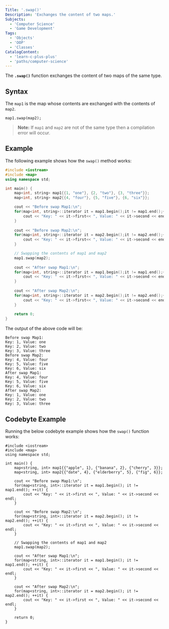 ```yaml
---
Title: '.swap()'
Description: 'Exchanges the content of two maps.'
Subjects:
  - 'Computer Science'
  - 'Game Development'
Tags:
  - 'Objects'
  - 'OOP'
  - 'Classes'
CatalogContent:
  - 'learn-c-plus-plus'
  - 'paths/computer-science'
---
```


The **`.swap()`** function exchanges the content of two maps of the same type.

## Syntax

The `map1` is the map whose contents are exchanged with the contents of `map2`.

```pseudo
map1.swap(map2);
```

> **Note:** If `map1` and `map2` are not of the same type then a compilation error will occur.

## Example

The following example shows how the `swap()` method works:

```cpp
#include <iostream>
#include <map>
using namespace std;

int main() {
    map<int, string> map1{{1, "one"}, {2, "two"}, {3, "three"}};
    map<int, string> map2{{4, "four"}, {5, "five"}, {6, "six"}};

    cout << "Before swap Map1:\n";
    for(map<int, string>::iterator it = map1.begin();it != map1.end();++it) {
        cout << "Key: " << it->first<< ", Value: " << it->second << endl;
    }
    
    cout << "Before swap Map2:\n";
    for(map<int, string>::iterator it = map2.begin();it != map2.end();++it) {
        cout << "Key: " << it->first<< ", Value: " << it->second << endl;
    }

    // Swapping the contents of map1 and map2
    map1.swap(map2);
    
    cout << "After swap Map1:\n";
    for(map<int, string>::iterator it = map1.begin();it != map1.end();++it) {
        cout << "Key: " << it->first<< ", Value: " << it->second << endl;
    }
    
    cout << "After swap Map2:\n";
    for(map<int, string>::iterator it = map2.begin();it != map2.end();++it) {
        cout << "Key: " << it->first<< ", Value: " << it->second << endl;
    }
    
    return 0;
}
```

The output of the above code will be:

```shell
Before swap Map1:
Key: 1, Value: one
Key: 2, Value: two
Key: 3, Value: three
Before swap Map2:
Key: 4, Value: four
Key: 5, Value: five
Key: 6, Value: six
After swap Map1:
Key: 4, Value: four
Key: 5, Value: five
Key: 6, Value: six
After swap Map2:
Key: 1, Value: one
Key: 2, Value: two
Key: 3, Value: three
```

## Codebyte Example

Running the below codebyte example shows how the `swap()` function works:

```codebyte/cpp
#include <iostream>
#include <map>
using namespace std;

int main() {
    map<string, int> map1{{"apple", 1}, {"banana", 2}, {"cherry", 3}};
    map<string, int> map2{{"date", 4}, {"elderberry", 5}, {"fig", 6}};

    cout << "Before swap Map1:\n";
    for(map<string, int>::iterator it = map1.begin(); it != map1.end(); ++it) {
        cout << "Key: " << it->first << ", Value: " << it->second << endl;
    }
    
    cout << "Before swap Map2:\n";
    for(map<string, int>::iterator it = map2.begin(); it != map2.end(); ++it) {
        cout << "Key: " << it->first << ", Value: " << it->second << endl;
    }

    // Swapping the contents of map1 and map2
    map1.swap(map2);
    
    cout << "After swap Map1:\n";
    for(map<string, int>::iterator it = map1.begin(); it != map1.end(); ++it) {
        cout << "Key: " << it->first << ", Value: " << it->second << endl;
    }
    
    cout << "After swap Map2:\n";
    for(map<string, int>::iterator it = map2.begin(); it != map2.end(); ++it) {
        cout << "Key: " << it->first << ", Value: " << it->second << endl;
    }
    
    return 0;
}
```
